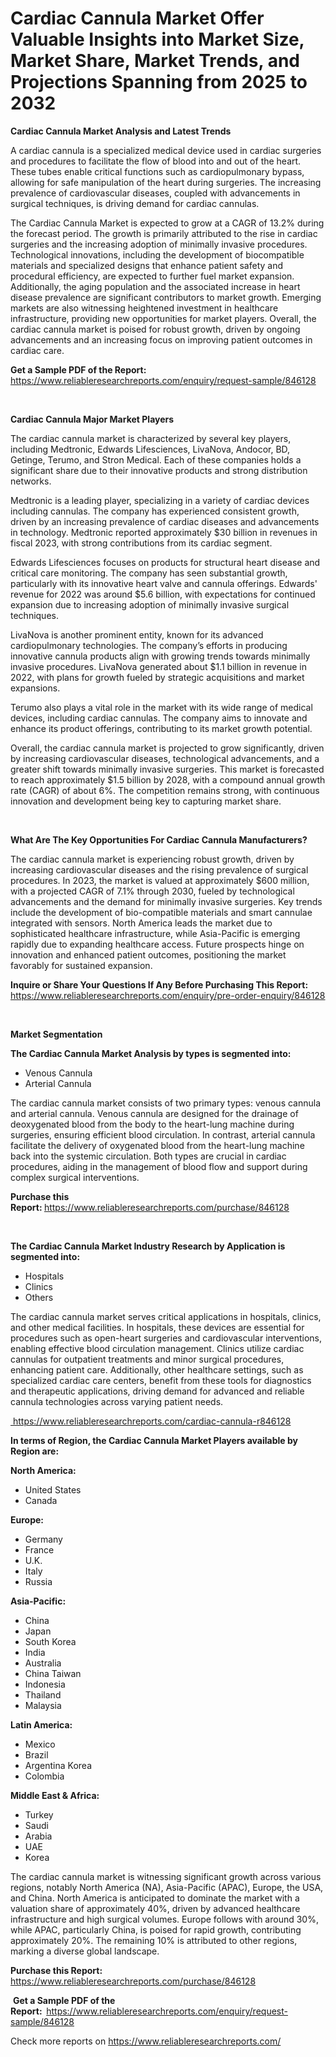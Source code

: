 <p><h1>Cardiac Cannula Market Offer Valuable Insights into Market Size, Market Share, Market Trends, and Projections Spanning from 2025 to 2032</h1></p><p><strong>Cardiac Cannula Market Analysis and Latest Trends</strong></p>
<p><p>A cardiac cannula is a specialized medical device used in cardiac surgeries and procedures to facilitate the flow of blood into and out of the heart. These tubes enable critical functions such as cardiopulmonary bypass, allowing for safe manipulation of the heart during surgeries. The increasing prevalence of cardiovascular diseases, coupled with advancements in surgical techniques, is driving demand for cardiac cannulas.</p><p>The Cardiac Cannula Market is expected to grow at a CAGR of 13.2% during the forecast period. The growth is primarily attributed to the rise in cardiac surgeries and the increasing adoption of minimally invasive procedures. Technological innovations, including the development of biocompatible materials and specialized designs that enhance patient safety and procedural efficiency, are expected to further fuel market expansion. Additionally, the aging population and the associated increase in heart disease prevalence are significant contributors to market growth. Emerging markets are also witnessing heightened investment in healthcare infrastructure, providing new opportunities for market players. Overall, the cardiac cannula market is poised for robust growth, driven by ongoing advancements and an increasing focus on improving patient outcomes in cardiac care.</p></p>
<p><strong>Get a Sample PDF of the Report:&nbsp;</strong> <a href="https://www.reliableresearchreports.com/enquiry/request-sample/846128?utm_campaign=2255&utm_medium=2&utm_source=Github&utm_content=ia&utm_term=04032025&utm_id=cardiac-cannula">https://www.reliableresearchreports.com/enquiry/request-sample/846128</a></p>
<p>&nbsp;</p>
<p><strong>Cardiac Cannula Major Market Players</strong></p>
<p><p>The cardiac cannula market is characterized by several key players, including Medtronic, Edwards Lifesciences, LivaNova, Andocor, BD, Getinge, Terumo, and Stron Medical. Each of these companies holds a significant share due to their innovative products and strong distribution networks.</p><p>Medtronic is a leading player, specializing in a variety of cardiac devices including cannulas. The company has experienced consistent growth, driven by an increasing prevalence of cardiac diseases and advancements in technology. Medtronic reported approximately $30 billion in revenues in fiscal 2023, with strong contributions from its cardiac segment.</p><p>Edwards Lifesciences focuses on products for structural heart disease and critical care monitoring. The company has seen substantial growth, particularly with its innovative heart valve and cannula offerings. Edwards' revenue for 2022 was around $5.6 billion, with expectations for continued expansion due to increasing adoption of minimally invasive surgical techniques.</p><p>LivaNova is another prominent entity, known for its advanced cardiopulmonary technologies. The company’s efforts in producing innovative cannula products align with growing trends towards minimally invasive procedures. LivaNova generated about $1.1 billion in revenue in 2022, with plans for growth fueled by strategic acquisitions and market expansions.</p><p>Terumo also plays a vital role in the market with its wide range of medical devices, including cardiac cannulas. The company aims to innovate and enhance its product offerings, contributing to its market growth potential.</p><p>Overall, the cardiac cannula market is projected to grow significantly, driven by increasing cardiovascular diseases, technological advancements, and a greater shift towards minimally invasive surgeries. This market is forecasted to reach approximately $1.5 billion by 2028, with a compound annual growth rate (CAGR) of about 6%. The competition remains strong, with continuous innovation and development being key to capturing market share.</p></p>
<p>&nbsp;</p>
<p><strong>What Are The Key Opportunities For Cardiac Cannula Manufacturers?</strong></p>
<p><p>The cardiac cannula market is experiencing robust growth, driven by increasing cardiovascular diseases and the rising prevalence of surgical procedures. In 2023, the market is valued at approximately $600 million, with a projected CAGR of 7.1% through 2030, fueled by technological advancements and the demand for minimally invasive surgeries. Key trends include the development of bio-compatible materials and smart cannulae integrated with sensors. North America leads the market due to sophisticated healthcare infrastructure, while Asia-Pacific is emerging rapidly due to expanding healthcare access. Future prospects hinge on innovation and enhanced patient outcomes, positioning the market favorably for sustained expansion.</p></p>
<p><strong>Inquire or Share Your Questions If Any Before Purchasing This Report:</strong> <a href="https://www.reliableresearchreports.com/enquiry/pre-order-enquiry/846128?utm_campaign=2255&utm_medium=2&utm_source=Github&utm_content=ia&utm_term=04032025&utm_id=cardiac-cannula">https://www.reliableresearchreports.com/enquiry/pre-order-enquiry/846128</a></p>
<p>&nbsp;</p>
<p><strong>Market Segmentation</strong></p>
<p><strong>The Cardiac Cannula Market Analysis by types is segmented into:</strong></p>
<p><ul><li>Venous Cannula</li><li>Arterial Cannula</li></ul></p>
<p><p>The cardiac cannula market consists of two primary types: venous cannula and arterial cannula. Venous cannula are designed for the drainage of deoxygenated blood from the body to the heart-lung machine during surgeries, ensuring efficient blood circulation. In contrast, arterial cannula facilitate the delivery of oxygenated blood from the heart-lung machine back into the systemic circulation. Both types are crucial in cardiac procedures, aiding in the management of blood flow and support during complex surgical interventions.</p></p>
<p><strong>Purchase this Report:&nbsp;</strong><a href="https://www.reliableresearchreports.com/purchase/846128?utm_campaign=2255&utm_medium=2&utm_source=Github&utm_content=ia&utm_term=04032025&utm_id=cardiac-cannula">https://www.reliableresearchreports.com/purchase/846128</a></p>
<p>&nbsp;</p>
<p><strong>The Cardiac Cannula Market Industry Research by Application is segmented into:</strong></p>
<p><ul><li>Hospitals</li><li>Clinics</li><li>Others</li></ul></p>
<p><p>The cardiac cannula market serves critical applications in hospitals, clinics, and other medical facilities. In hospitals, these devices are essential for procedures such as open-heart surgeries and cardiovascular interventions, enabling effective blood circulation management. Clinics utilize cardiac cannulas for outpatient treatments and minor surgical procedures, enhancing patient care. Additionally, other healthcare settings, such as specialized cardiac care centers, benefit from these tools for diagnostics and therapeutic applications, driving demand for advanced and reliable cannula technologies across varying patient needs.</p></p>
<p><a href="https://www.reliableresearchreports.com/cardiac-cannula-r846128?utm_campaign=2255&utm_medium=2&utm_source=Github&utm_content=ia&utm_term=04032025&utm_id=cardiac-cannula">&nbsp;https://www.reliableresearchreports.com/cardiac-cannula-r846128</a></p>
<p><strong>In terms of Region, the Cardiac Cannula Market Players available by Region are:</strong></p>
<p>
    <p> <strong> North America: </strong>
        <ul>
            <li>United States</li>
            <li>Canada</li>
        </ul>
        </p> 
    <p> <strong> Europe: </strong>
        <ul>
            <li>Germany</li>
            <li>France</li>
            <li>U.K.</li>
            <li>Italy</li>
            <li>Russia</li>
        </ul>
        </p> 
    <p> <strong> Asia-Pacific: </strong>
        <ul>
            <li>China</li>
            <li>Japan</li>
            <li>South Korea</li>
            <li>India</li>
            <li>Australia</li>
            <li>China Taiwan</li>
            <li>Indonesia</li>
            <li>Thailand</li>
            <li>Malaysia</li>
        </ul>
        </p> 
    <p> <strong> Latin America: </strong>
        <ul>
            <li>Mexico</li>
            <li>Brazil</li>
            <li>Argentina Korea</li>
            <li>Colombia</li>
        </ul>
        </p> 
    <p> <strong> Middle East & Africa: </strong>
        <ul>
            <li>Turkey</li>
            <li>Saudi</li>
            <li>Arabia</li>
            <li>UAE</li>
            <li>Korea</li>
        </ul>
    </p>
    </p>
<p><p>The cardiac cannula market is witnessing significant growth across various regions, notably North America (NA), Asia-Pacific (APAC), Europe, the USA, and China. North America is anticipated to dominate the market with a valuation share of approximately 40%, driven by advanced healthcare infrastructure and high surgical volumes. Europe follows with around 30%, while APAC, particularly China, is poised for rapid growth, contributing approximately 20%. The remaining 10% is attributed to other regions, marking a diverse global landscape.</p></p>
<p><strong>Purchase this Report: </strong><a href="https://www.reliableresearchreports.com/purchase/846128?utm_campaign=2255&utm_medium=2&utm_source=Github&utm_content=ia&utm_term=04032025&utm_id=cardiac-cannula">https://www.reliableresearchreports.com/purchase/846128</a></p>
<p>&nbsp;<strong>Get a Sample PDF of the Report:&nbsp;&nbsp;</strong><a href="https://www.reliableresearchreports.com/enquiry/request-sample/846128?utm_campaign=2255&utm_medium=2&utm_source=Github&utm_content=ia&utm_term=04032025&utm_id=cardiac-cannula">https://www.reliableresearchreports.com/enquiry/request-sample/846128</a></p>
<p><strong></strong></p>
<p>Check more reports on <a href="https://www.reliableresearchreports.com/?utm_campaign=2255&utm_medium=2&utm_source=Github&utm_content=ia&utm_term=04032025&utm_id=cardiac-cannula">https://www.reliableresearchreports.com/</a></p>